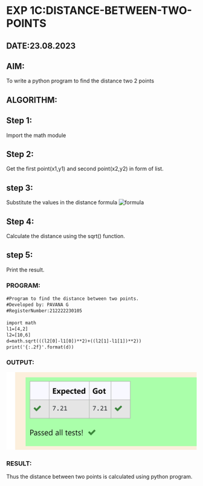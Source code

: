 # EXP 1C:DISTANCE-BETWEEN-TWO-POINTS
## DATE:23.08.2023
## AIM:
To write a python program to find the distance two 2 points
## ALGORITHM:
## Step 1:  
Import the math module
## Step 2:  
Get the first point(x1,y1) and second point(x2,y2) in form of list.
## step 3: 
 Substitute the values in the distance formula  ![formula](/formula.JPG)
## Step 4: 
 Calculate the distance using the sqrt() function.
## step 5:  
Print the result.
### PROGRAM:
```
#Program to find the distance between two points.
#Developed by: PAVANA G
#RegisterNumber:212222230105

import math
l1=[4,2]
l2=[10,6]
d=math.sqrt(((l2[0]-l1[0])**2)+((l2[1]-l1[1])**2))
print('{:.2f}'.format(d))
```
### OUTPUT:
![DISTANCE-BETWEEN-TWO-POINTS](ouput.png)
### RESULT:
Thus the distance between two points is calculated using python program.
